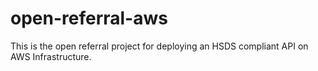 # open-referral-aws
This is the open referral project for deploying an HSDS compliant API on AWS Infrastructure.
